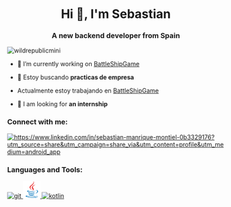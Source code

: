<h1 align="center">Hi 👋, I'm Sebastian</h1>
<h3 align="center">A new backend developer from Spain</h3>

<p align="left"> <img src="https://komarev.com/ghpvc/?username=wildrepublicmini&label=Profile%20views&color=0e75b6&style=flat" alt="wildrepublicmini" /> </p>

- 🔭 I’m currently working on [BattleShipGame](https://github.com/WildRepublicMini/battleshipGame)

- 👯 Estoy buscando **practicas de empresa**


- Actualmente estoy trabajando en [BattleShipGame](https://github.com/WildRepublicMini/battleshipGame)

- 👯 I am looking for **an internship**

<h3 align="left">Connect with me:</h3>
<p align="left">
<a href="https://linkedin.com/in/https://www.linkedin.com/in/sebastian-manrique-montiel-0b3329176?utm_source=share&utm_campaign=share_via&utm_content=profile&utm_medium=android_app" target="blank"><img align="center" src="https://raw.githubusercontent.com/rahuldkjain/github-profile-readme-generator/master/src/images/icons/Social/linked-in-alt.svg" alt="https://www.linkedin.com/in/sebastian-manrique-montiel-0b3329176?utm_source=share&utm_campaign=share_via&utm_content=profile&utm_medium=android_app" height="30" width="40" /></a>
</p>

<h3 align="left">Languages and Tools:</h3>
<p align="left"> <a href="https://git-scm.com/" target="_blank" rel="noreferrer"> <img src="https://www.vectorlogo.zone/logos/git-scm/git-scm-icon.svg" alt="git" width="40" height="40"/> </a> <a href="https://www.java.com" target="_blank" rel="noreferrer"> <img src="https://raw.githubusercontent.com/devicons/devicon/master/icons/java/java-original.svg" alt="java" width="40" height="40"/> </a> <a href="https://kotlinlang.org" target="_blank" rel="noreferrer"> <img src="https://www.vectorlogo.zone/logos/kotlinlang/kotlinlang-icon.svg" alt="kotlin" width="40" height="40"/> </a> </p>
